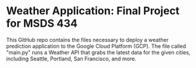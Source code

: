 # Weather Application: Final Project for MSDS 434

This GitHub repo contains the files necessary to deploy a weather prediction application to the Google Cloud Platform (GCP). The file called "main.py" runs a Weather API that grabs the latest data for the given cities, including Seattle, Portland, San Francisco, and more. 
